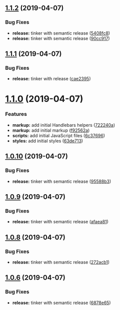 ## [1.1.2](https://github.com/nodewell/website/compare/v1.1.1...v1.1.2) (2019-04-07)


### Bug Fixes

* **release:** tinker with semantic release ([5408fc8](https://github.com/nodewell/website/commit/5408fc8))
* **release:** tinker with semantic release ([90cc917](https://github.com/nodewell/website/commit/90cc917))

## [1.1.1](https://github.com/nodewell/website/compare/v1.1.0...v1.1.1) (2019-04-07)


### Bug Fixes

* **release:** tinker with release ([cae2395](https://github.com/nodewell/website/commit/cae2395))

# [1.1.0](https://github.com/nodewell/website/compare/v1.0.10...v1.1.0) (2019-04-07)


### Features

* **markup:** add initial Handlebars helpers ([722240a](https://github.com/nodewell/website/commit/722240a))
* **markup:** add initial markup ([f92562a](https://github.com/nodewell/website/commit/f92562a))
* **scripts:** add initial JavaScript files ([6c37696](https://github.com/nodewell/website/commit/6c37696))
* **styles:** add initial styles ([63de713](https://github.com/nodewell/website/commit/63de713))

## [1.0.10](https://github.com/nodewell/website/compare/v1.0.9...v1.0.10) (2019-04-07)


### Bug Fixes

* **release:** tinker with semantic release ([95588b3](https://github.com/nodewell/website/commit/95588b3))

## [1.0.9](https://github.com/nodewell/website/compare/v1.0.8...v1.0.9) (2019-04-07)


### Bug Fixes

* **release:** tinker with semantic release ([afaea81](https://github.com/nodewell/website/commit/afaea81))

## [1.0.8](https://github.com/nodewell/website/compare/v1.0.7...v1.0.8) (2019-04-07)


### Bug Fixes

* **release:** tinker with semantic release ([272acb1](https://github.com/nodewell/website/commit/272acb1))

## [1.0.6](https://github.com/nodewell/website/compare/v1.0.5...v1.0.6) (2019-04-07)


### Bug Fixes

* **release:** tinker with semantic release ([6878e65](https://github.com/nodewell/website/commit/6878e65))
